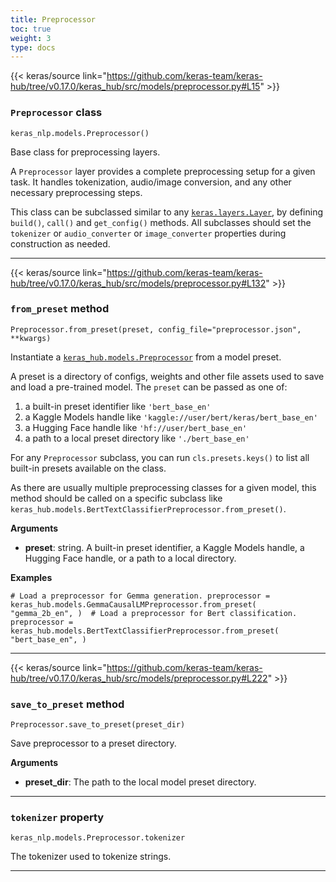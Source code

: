 ```yaml
---
title: Preprocessor
toc: true
weight: 3
type: docs
---
```


{{< keras/source link="https://github.com/keras-team/keras-hub/tree/v0.17.0/keras_hub/src/models/preprocessor.py#L15" >}}

### `Preprocessor` class

`keras_nlp.models.Preprocessor()`

Base class for preprocessing layers.

A `Preprocessor` layer provides a complete preprocessing setup for a given task. It handles tokenization, audio/image conversion, and any other necessary preprocessing steps.

This class can be subclassed similar to any [`keras.layers.Layer`](/api/layers/base_layer#layer-class), by defining `build()`, `call()` and `get_config()` methods. All subclasses should set the `tokenizer` or `audio_converter` or `image_converter` properties during construction as needed.

---

{{< keras/source link="https://github.com/keras-team/keras-hub/tree/v0.17.0/keras_hub/src/models/preprocessor.py#L132" >}}

### `from_preset` method

`Preprocessor.from_preset(preset, config_file="preprocessor.json", **kwargs)`

Instantiate a [`keras_hub.models.Preprocessor`](/api/keras_hub/base_classes/preprocessor#preprocessor-class) from a model preset.

A preset is a directory of configs, weights and other file assets used to save and load a pre-trained model. The `preset` can be passed as one of:

1.  a built-in preset identifier like `'bert_base_en'`
2.  a Kaggle Models handle like `'kaggle://user/bert/keras/bert_base_en'`
3.  a Hugging Face handle like `'hf://user/bert_base_en'`
4.  a path to a local preset directory like `'./bert_base_en'`

For any `Preprocessor` subclass, you can run `cls.presets.keys()` to list all built-in presets available on the class.

As there are usually multiple preprocessing classes for a given model, this method should be called on a specific subclass like `keras_hub.models.BertTextClassifierPreprocessor.from_preset()`.

**Arguments**

- **preset**: string. A built-in preset identifier, a Kaggle Models handle, a Hugging Face handle, or a path to a local directory.

**Examples**

`# Load a preprocessor for Gemma generation. preprocessor = keras_hub.models.GemmaCausalLMPreprocessor.from_preset(     "gemma_2b_en", )  # Load a preprocessor for Bert classification. preprocessor = keras_hub.models.BertTextClassifierPreprocessor.from_preset(     "bert_base_en", )`

---

{{< keras/source link="https://github.com/keras-team/keras-hub/tree/v0.17.0/keras_hub/src/models/preprocessor.py#L222" >}}

### `save_to_preset` method

`Preprocessor.save_to_preset(preset_dir)`

Save preprocessor to a preset directory.

**Arguments**

- **preset_dir**: The path to the local model preset directory.

---

### `tokenizer` property

`keras_nlp.models.Preprocessor.tokenizer`

The tokenizer used to tokenize strings.

---
